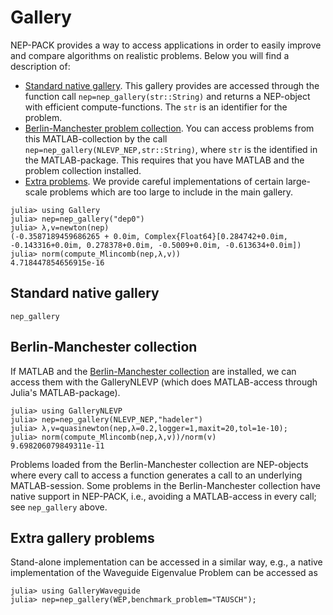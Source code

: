 
# Gallery

NEP-PACK provides a way to access applications in order
to easily improve and compare algorithms on realistic problems.
Below you will find a description of:

* [Standard native gallery](gallery.md#Standard-native-gallery-1). This gallery provides are accessed through the function call `nep=nep_gallery(str::String)` and returns a NEP-object with efficient compute-functions. The `str` is an identifier for the problem.
* [Berlin-Manchester problem collection](gallery.md#Berlin-Manchester-collection-1). You can access problems from this MATLAB-collection by the call `nep=nep_gallery(NLEVP_NEP,str::String)`, where `str` is the identified in the MATLAB-package. This requires that you have MATLAB and the problem collection installed.
* [Extra problems](gallery.md#Extra-gallery-problems-1). We provide careful implementations of certain large-scale problems which are too large to include in the main gallery.

```julia-repl
julia> using Gallery
julia> nep=nep_gallery("dep0")
julia> λ,v=newton(nep)
(-0.3587189459686265 + 0.0im, Complex{Float64}[0.284742+0.0im, -0.143316+0.0im, 0.278378+0.0im, -0.5009+0.0im, -0.613634+0.0im])
julia> norm(compute_Mlincomb(nep,λ,v))
4.718447854656915e-16
```

## Standard native gallery
```@docs
nep_gallery
```

## Berlin-Manchester collection
If MATLAB and the [Berlin-Manchester collection](http://www.maths.manchester.ac.uk/our-research/research-groups/numerical-analysis-and-scientific-computing/numerical-analysis/software/nlevp/) are installed,
we can access them with the GalleryNLEVP
(which does MATLAB-access through Julia's MATLAB-package).

```julia-repl
julia> using GalleryNLEVP
julia> nep=nep_gallery(NLEVP_NEP,"hadeler")
julia> λ,v=quasinewton(nep,λ=0.2,logger=1,maxit=20,tol=1e-10);
julia> norm(compute_Mlincomb(nep,λ,v))/norm(v)
9.698206079849311e-11
```

Problems loaded from the Berlin-Manchester collection are NEP-objects
where every call to access a function generates a call to an
underlying MATLAB-session. Some problems in the Berlin-Manchester collection
have native support in NEP-PACK, i.e., avoiding a MATLAB-access in every call;
see `nep_gallery` above.

## Extra gallery problems
Stand-alone implementation can be accessed in a similar way, e.g.,
a native implementation of the Waveguide Eigenvalue Problem can be accessed as
```julia-repl
julia> using GalleryWaveguide
julia> nep=nep_gallery(WEP,benchmark_problem="TAUSCH");
```
